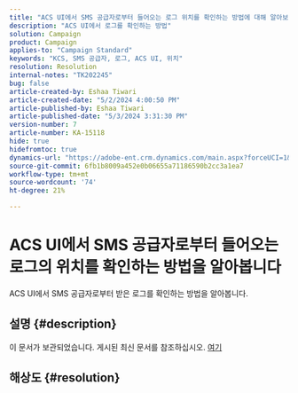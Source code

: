 ```yaml
---
title: "ACS UI에서 SMS 공급자로부터 들어오는 로그 위치를 확인하는 방법에 대해 알아보기"
description: "ACS UI에서 로그를 확인하는 방법"
solution: Campaign
product: Campaign
applies-to: "Campaign Standard"
keywords: "KCS, SMS 공급자, 로그, ACS UI, 위치"
resolution: Resolution
internal-notes: "TK202245"
bug: false
article-created-by: Eshaa Tiwari
article-created-date: "5/2/2024 4:00:50 PM"
article-published-by: Eshaa Tiwari
article-published-date: "5/3/2024 3:31:30 PM"
version-number: 7
article-number: KA-15118
hide: true
hidefromtoc: true
dynamics-url: "https://adobe-ent.crm.dynamics.com/main.aspx?forceUCI=1&pagetype=entityrecord&etn=knowledgearticle&id=10258f22-9d08-ef11-9f8a-6045bd006793"
source-git-commit: 6fb1b8009a452e0b06655a71186590b2cc3a1ea7
workflow-type: tm+mt
source-wordcount: '74'
ht-degree: 21%

---
```


# ACS UI에서 SMS 공급자로부터 들어오는 로그의 위치를 확인하는 방법을 알아봅니다


ACS UI에서 SMS 공급자로부터 받은 로그를 확인하는 방법을 알아봅니다.

## 설명 {#description}

이 문서가 보관되었습니다. 게시된 최신 문서를 참조하십시오. [여기](https://experienceleague.adobe.com/search.html#sort=relevancy)

## 해상도 {#resolution}

